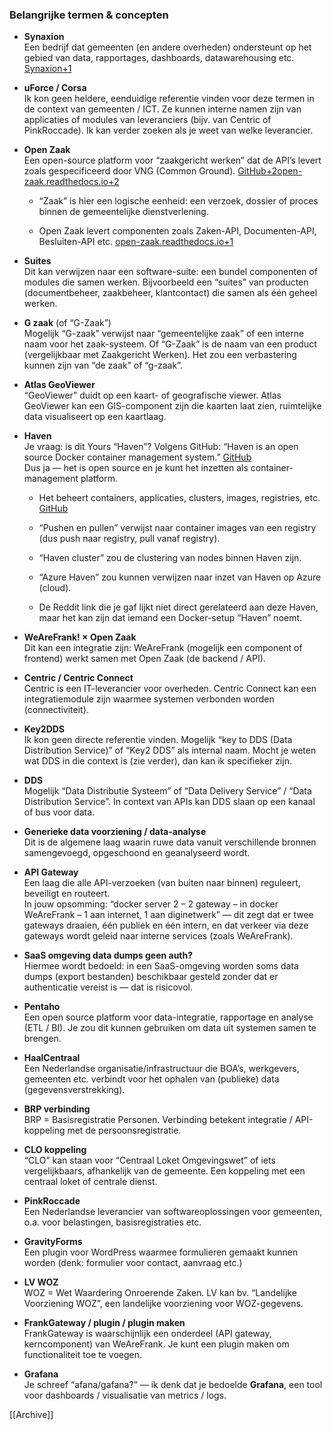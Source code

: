 ### Belangrijke termen & concepten

- **Synaxion**  
    Een bedrijf dat gemeenten (en andere overheden) ondersteunt op het gebied van data, rapportages, dashboards, datawarehousing etc. [Synaxion+1](https://synaxion.com/?utm_source=chatgpt.com)
    
- **uForce / Corsa**  
    Ik kon geen heldere, eenduidige referentie vinden voor deze termen in de context van gemeenten / ICT. Ze kunnen interne namen zijn van applicaties of modules van leveranciers (bijv. van Centric of PinkRoccade). Ik kan verder zoeken als je weet van welke leverancier.
    
- **Open Zaak**  
    Een open-source platform voor “zaakgericht werken” dat de API’s levert zoals gespecificeerd door VNG (Common Ground). [GitHub+2open-zaak.readthedocs.io+2](https://github.com/open-zaak/open-zaak?utm_source=chatgpt.com)
    
    - “Zaak” is hier een logische eenheid: een verzoek, dossier of proces binnen de gemeentelijke dienstverlening.
        
    - Open Zaak levert componenten zoals Zaken-API, Documenten-API, Besluiten-API etc. [open-zaak.readthedocs.io+1](https://open-zaak.readthedocs.io/?utm_source=chatgpt.com)
        
- **Suites**  
    Dit kan verwijzen naar een software-suite: een bundel componenten of modules die samen werken. Bijvoorbeeld een “suites” van producten (documentbeheer, zaakbeheer, klantcontact) die samen als één geheel werken.
    
- **G zaak** (of “G-Zaak”)  
    Mogelijk “G-zaak” verwijst naar “gemeentelijke zaak” of een interne naam voor het zaak-systeem. Of “G-Zaak” is de naam van een product (vergelijkbaar met Zaakgericht Werken). Het zou een verbastering kunnen zijn van “de zaak” of “g-zaak”.
    
- **Atlas GeoViewer**  
    “GeoViewer” duidt op een kaart- of geografische viewer. Atlas GeoViewer kan een GIS-component zijn die kaarten laat zien, ruimtelijke data visualiseert op een kaartlaag.
    
- **Haven**  
    Je vraag: is dit Yours “Haven”? Volgens GitHub: “Haven is an open source Docker container management system.” [GitHub](https://github.com/codeabovelab/haven-platform?utm_source=chatgpt.com)  
    Dus ja — het is open source en je kunt het inzetten als container-management platform.
    
    - Het beheert containers, applicaties, clusters, images, registries, etc. [GitHub](https://github.com/codeabovelab/haven-platform?utm_source=chatgpt.com)
        
    - “Pushen en pullen” verwijst naar container images van een registry (dus push naar registry, pull vanaf registry).
        
    - “Haven cluster” zou de clustering van nodes binnen Haven zijn.
        
    - “Azure Haven” zou kunnen verwijzen naar inzet van Haven op Azure (cloud).
        
    - De Reddit link die je gaf lijkt niet direct gerelateerd aan deze Haven, maar het kan zijn dat iemand een Docker-setup “Haven” noemt.
        
- **WeAreFrank! × Open Zaak**  
    Dit kan een integratie zijn: WeAreFrank (mogelijk een component of frontend) werkt samen met Open Zaak (de backend / API).
    
- **Centric / Centric Connect**  
    Centric is een IT-leverancier voor overheden. Centric Connect kan een integratiemodule zijn waarmee systemen verbonden worden (connectiviteit).
    
- **Key2DDS**  
    Ik kon geen directe referentie vinden. Mogelijk “key to DDS (Data Distribution Service)” of “Key2 DDS” als internal naam. Mocht je weten wat DDS in die context is (zie verder), dan kan ik specifieker zijn.
    
- **DDS**  
    Mogelijk “Data Distributie Systeem” of “Data Delivery Service” / “Data Distribution Service”. In context van APIs kan DDS slaan op een kanaal of bus voor data.
    
- **Generieke data voorziening / data-analyse**  
    Dit is de algemene laag waarin ruwe data vanuit verschillende bronnen samengevoegd, opgeschoond en geanalyseerd wordt.
    
- **API Gateway**  
    Een laag die alle API-verzoeken (van buiten naar binnen) reguleert, beveiligt en routeert.  
    In jouw opsomming: “docker server 2 – 2 gateway – in docker WeAreFrank – 1 aan internet, 1 aan diginetwerk” — dit zegt dat er twee gateways draaien, één publiek en één intern, en dat verkeer via deze gateways wordt geleid naar interne services (zoals WeAreFrank).
    
- **SaaS omgeving data dumps geen auth?**  
    Hiermee wordt bedoeld: in een SaaS-omgeving worden soms data dumps (export bestanden) beschikbaar gesteld zonder dat er authenticatie vereist is — dat is risicovol.
    
- **Pentaho**  
    Een open source platform voor data-integratie, rapportage en analyse (ETL / BI). Je zou dit kunnen gebruiken om data uit systemen samen te brengen.
    
- **HaalCentraal**  
    Een Nederlandse organisatie/infrastructuur die BOA’s, werkgevers, gemeenten etc. verbindt voor het ophalen van (publieke) data (gegevensverstrekking).
    
- **BRP verbinding**  
    BRP = Basisregistratie Personen. Verbinding betekent integratie / API-koppeling met de persoonsregistratie.
    
- **CLO koppeling**  
    “CLO” kan staan voor “Centraal Loket Omgevingswet” of iets vergelijkbaars, afhankelijk van de gemeente. Een koppeling met een centraal loket of centrale dienst.
    
- **PinkRoccade**  
    Een Nederlandse leverancier van softwareoplossingen voor gemeenten, o.a. voor belastingen, basisregistraties etc.
    
- **GravityForms**  
    Een plugin voor WordPress waarmee formulieren gemaakt kunnen worden (denk: formulier voor contact, aanvraag etc.)
    
- **LV WOZ**  
    WOZ = Wet Waardering Onroerende Zaken. LV kan bv. “Landelijke Voorziening WOZ”, een landelijke voorziening voor WOZ-gegevens.
    
- **FrankGateway / plugin / plugin maken**  
    FrankGateway is waarschijnlijk een onderdeel (API gateway, kerncomponent) van WeAreFrank. Je kunt een plugin maken om functionaliteit toe te voegen.
    
- **Grafana**  
    Je schreef “afana/gafana?” — ik denk dat je bedoelde **Grafana**, een tool voor dashboards / visualisatie van metrics / logs.


 [[Archive]] 
